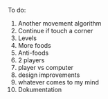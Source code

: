 To do:
1. Another movement algorithm
2. Continue if touch a corner
3. Levels
4. More foods
5. Anti-foods
6. 2 players
7. player vs computer
8. design improvements
9. whatever comes to my mind
10. Dokumentation

